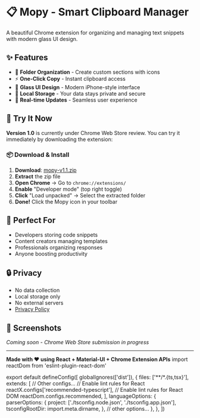 # 📋 Mopy - Smart Clipboard Manager

A beautiful Chrome extension for organizing and managing text snippets with modern glass UI design.

## ✨ Features

- 📁 **Folder Organization** - Create custom sections with icons
- ⚡ **One-Click Copy** - Instant clipboard access
- 🎨 **Glass UI Design** - Modern iPhone-style interface
- 💾 **Local Storage** - Your data stays private and secure
- 🔄 **Real-time Updates** - Seamless user experience

## 🚀 Try It Now

**Version 1.0** is currently under Chrome Web Store review. You can try it immediately by downloading the extension:

### 📦 Download & Install

1. **Download**: [mopy-v1.1.zip](https://github.com/bhargavraju49/mopy-public/raw/main/mopy-v1.1.zip)
2. **Extract** the zip file
3. **Open Chrome** → Go to `chrome://extensions/`
4. **Enable** "Developer mode" (top right toggle)
5. **Click** "Load unpacked" → Select the extracted folder
6. **Done!** Click the Mopy icon in your toolbar

## 🎯 Perfect For

- Developers storing code snippets
- Content creators managing templates
- Professionals organizing responses
- Anyone boosting productivity

## 🔒 Privacy

- No data collection
- Local storage only
- No external servers
- [Privacy Policy](./privacy.html)

## 📱 Screenshots

_Coming soon - Chrome Web Store submission in progress_

---

**Made with ❤️ using React + Material-UI + Chrome Extension APIs**
import reactDom from 'eslint-plugin-react-dom'

export default defineConfig([
globalIgnores(['dist']),
{
files: ['**/*.{ts,tsx}'],
extends: [
// Other configs...
// Enable lint rules for React
reactX.configs['recommended-typescript'],
// Enable lint rules for React DOM
reactDom.configs.recommended,
],
languageOptions: {
parserOptions: {
project: ['./tsconfig.node.json', './tsconfig.app.json'],
tsconfigRootDir: import.meta.dirname,
},
// other options...
},
},
])

```

```
